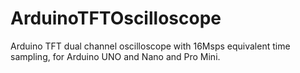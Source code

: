 # ArduinoTFTOscilloscope
Arduino TFT dual channel oscilloscope with 16Msps equivalent time sampling, for Arduino UNO and Nano and Pro Mini.
